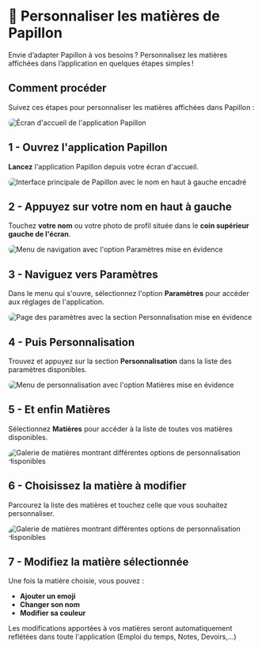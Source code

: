 # 🏫 Personnaliser les matières de Papillon

Envie d’adapter Papillon à vos besoins ? Personnalisez les matières affichées dans l’application en quelques étapes simples !

## Comment procéder

Suivez ces étapes pour personnaliser les matières affichées dans Papillon :

<img src="/articles/assets/313102/1.png" alt="Écran d'accueil de l'application Papillon" style="border-radius: 42px; max-width: 100%; height: auto;">

## 1 - **Ouvrez** l'application Papillon

**Lancez** l'application Papillon depuis votre écran d'accueil.

<img src="/articles/assets/313102/2.png" alt="Interface principale de Papillon avec le nom en haut à gauche encadré" style="border-radius: 42px; max-width: 100%; height: auto;">

## 2 - Appuyez sur **votre nom** en haut à gauche

Touchez **votre nom** ou votre photo de profil située dans le **coin supérieur gauche de l'écran**.

<img src="/articles/assets/313102/3.png" alt="Menu de navigation avec l'option Paramètres mise en évidence" style="border-radius: 42px; max-width: 100%; height: auto;">

## 3 - Naviguez vers **Paramètres**

Dans le menu qui s'ouvre, sélectionnez l'option **Paramètres** pour accéder aux réglages de l'application.

<img src="/articles/assets/313102/4.png" alt="Page des paramètres avec la section Personnalisation mise en évidence" style="border-radius: 42px; max-width: 100%; height: auto;">

## 4 - Puis **Personnalisation**

Trouvez et appuyez sur la section **Personnalisation** dans la liste des paramètres disponibles.

<img src="/articles/assets/313102/5.png" alt="Menu de personnalisation avec l'option Matières mise en évidence" style="border-radius: 42px; max-width: 100%; height: auto;">

## 5 - Et enfin **Matières**

Sélectionnez **Matières** pour accéder à la liste de toutes vos matières disponibles.

<img src="/articles/assets/313102/6.png" alt="Galerie de matières montrant différentes options de personnalisation disponibles" style="border-radius: 42px; max-width: 100%; height: auto;">

## 6 - Choisissez la matière à modifier

Parcourez la liste des matières et touchez celle que vous souhaitez personnaliser.

<img src="/articles/assets/313102/7.png" alt="Galerie de matières montrant différentes options de personnalisation disponibles" style="border-radius: 42px; max-width: 100%; height: auto;">
  
## 7 - Modifiez la matière sélectionnée

Une fois la matière choisie, vous pouvez :

- **Ajouter un emoji**
- **Changer son nom**
- **Modifier sa couleur**

Les modifications apportées à vos matières seront automatiquement reflétées dans toute l'application (Emploi du temps, Notes, Devoirs,...)